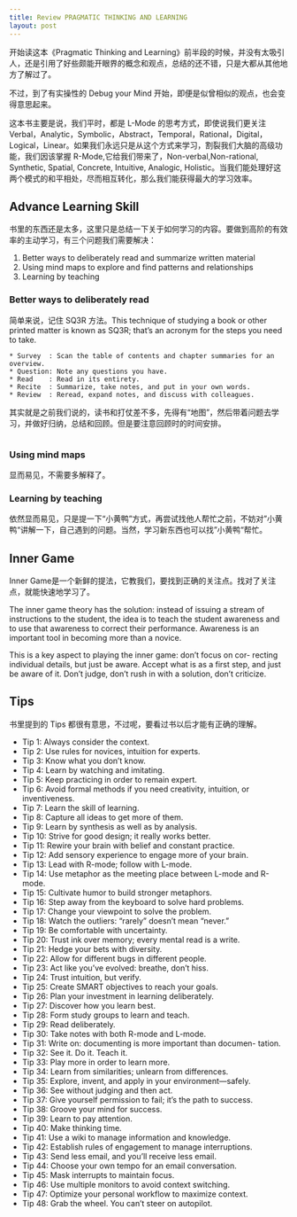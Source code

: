 ```yaml
---
title: Review PRAGMATIC THINKING AND LEARNING
layout: post
---
```


开始读这本《Pragmatic Thinking and Learning》前半段的时候，并没有太吸引人，还是引用了好些颇能开眼界的概念和观点，总结的还不错，只是大都从其他地方了解过了。

不过，到了有实操性的 Debug your Mind 开始，即便是似曾相似的观点，也会变得意思起来。

这本书主要是说，我们平时，都是 L-Mode 的思考方式，即使说我们更关注 Verbal，Analytic，Symbolic，Abstract，Temporal，Rational，Digital，Logical，Linear。如果我们永远只是从这个方式来学习，割裂我们大脑的高级功能，我们因该掌握 R-Mode,它给我们带来了，Non-verbal,Non-rational, Synthetic, Spatial, Concrete, Intuitive, Analogic, Holistic。当我们能处理好这两个模式的和平相处，尽而相互转化，那么我们能获得最大的学习效率。

## Advance Learning Skill

书里的东西还是太多，这里只是总结一下关于如何学习的内容。要做到高阶的有效率的主动学习，有三个问题我们需要解决：

1. Better ways to deliberately read and summarize written material
2. Using mind maps to explore and find patterns and relationships3. Learning by teaching

### Better ways to deliberately read

简单来说，记住 SQ3R 方法。This technique of studying a book or other printed matter is known as SQ3R; that’s an acronym for the steps you need to take.

```* Survey  : Scan the table of contents and chapter summaries for an overview.* Question: Note any questions you have.* Read    : Read in its entirety.* Recite  : Summarize, take notes, and put in your own words.* Review  : Reread, expand notes, and discuss with colleagues.
```
其实就是之前我们说的，读书和打仗差不多，先得有“地图”，然后带着问题去学习，并做好归纳，总结和回顾。但是要注意回顾时的时间安排。

```For example, you might plan on retesting yourself along a 2-2- 2-6 schedule: retest after two hours, two days, two weeks, and six months.
```
 
### Using mind maps

显而易见，不需要多解释了。

### Learning by teaching

依然显而易见，只是提一下“小黄鸭”方式，再尝试找他人帮忙之前，不妨对”小黄鸭“讲解一下，自己遇到的问题。当然，学习新东西也可以找”小黄鸭“帮忙。

## Inner Game

Inner Game是一个新鲜的提法，它教我们，要找到正确的关注点。找对了关注点，就能快速地学习了。

The inner game theory has the solution: instead of issuing a stream of instructions to the student, the idea is to teach the student awareness and to use that awareness to correct their performance. Awareness is an important tool in becoming more than a novice.

 
This is a key aspect to playing the inner game: don’t focus on cor- recting individual details, but just be aware. Accept what is as a first step, and just be aware of it. Don’t judge, don’t rush in with a solution, don’t criticize.

## Tips

书里提到的 Tips 都很有意思，不过呢，要看过书以后才能有正确的理解。

* Tip 1: Always consider the context.
* Tip 2: Use rules for novices, intuition for experts.
* Tip 3: Know what you don’t know.
* Tip 4: Learn by watching and imitating.
* Tip 5: Keep practicing in order to remain expert.
* Tip 6: Avoid formal methods if you need creativity, intuition, or inventiveness.
* Tip 7: Learn the skill of learning.
* Tip 8: Capture all ideas to get more of them.
* Tip 9: Learn by synthesis as well as by analysis.
* Tip 10: Strive for good design; it really works better.
* Tip 11: Rewire your brain with belief and constant practice.
* Tip 12: Add sensory experience to engage more of your brain.
* Tip 13: Lead with R-mode; follow with L-mode.
* Tip 14: Use metaphor as the meeting place between L-mode and R-mode.
* Tip 15: Cultivate humor to build stronger metaphors.
* Tip 16: Step away from the keyboard to solve hard problems.
* Tip 17: Change your viewpoint to solve the problem.
* Tip 18: Watch the outliers: “rarely” doesn’t mean “never.”
* Tip 19: Be comfortable with uncertainty.
* Tip 20: Trust ink over memory; every mental read is a write.
* Tip 21: Hedge your bets with diversity.
* Tip 22: Allow for different bugs in different people.
* Tip 23: Act like you’ve evolved: breathe, don’t hiss.
* Tip 24: Trust intuition, but verify.
* Tip 25: Create SMART objectives to reach your goals.
* Tip 26: Plan your investment in learning deliberately.
* Tip 27: Discover how you learn best.* Tip 28: Form study groups to learn and teach.
* Tip 29: Read deliberately.
* Tip 30: Take notes with both R-mode and L-mode.
* Tip 31: Write on: documenting is more important than documen- tation.
* Tip 32: See it. Do it. Teach it.
* Tip 33: Play more in order to learn more.
* Tip 34: Learn from similarities; unlearn from differences.
* Tip 35: Explore, invent, and apply in your environment—safely.
* Tip 36: See without judging and then act.
* Tip 37: Give yourself permission to fail; it’s the path to success.
* Tip 38: Groove your mind for success.
* Tip 39: Learn to pay attention.
* Tip 40: Make thinking time.
* Tip 41: Use a wiki to manage information and knowledge.
* Tip 42: Establish rules of engagement to manage interruptions.
* Tip 43: Send less email, and you’ll receive less email.
* Tip 44: Choose your own tempo for an email conversation.
* Tip 45: Mask interrupts to maintain focus.
* Tip 46: Use multiple monitors to avoid context switching.
* Tip 47: Optimize your personal workflow to maximize context.
* Tip 48: Grab the wheel. You can’t steer on autopilot.